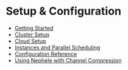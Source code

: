 Setup & Configuration
=====================

-   [Getting
    Started](gettingstarted.html "wiki:gettingstarted")
-   [Cluster
    Setup](clustersetup.html "wiki:clustersetup")
-   [Cloud
    Setup](cloudsetup.html "wiki:cloudsetup")
-   [Instances and Parallel
    Scheduling](instancesandscheduling.html "wiki:instancesandscheduling")
-   [Configuration
    Reference](configreference.html "wiki:configreference")
-   [Using Nephele with Channel
    Compression](nephelecompression.html "wiki:nephelecompression")

